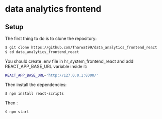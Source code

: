 # data analytics  frontend

## Setup

The first thing to do is to clone the repository:

```sh
$ git clone https://github.com/Tharwat99/data_analytics_frontend_react.git
$ cd data_analytics_frontend_react
```

You should create .env file in hr_system_frontend_react and add REACT_APP_BASE_URL variable inside it:

```sh
REACT_APP_BASE_URL='http://127.0.0.1:8000/'
```

Then install the dependencies:

```sh
$ npm install react-scripts 
```
Then :
```sh
$ npm start
```
